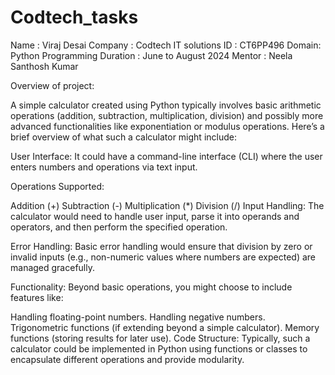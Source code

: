 # Codtech_tasks
Name : Viraj Desai
Company : Codtech IT solutions
ID : CT6PP496
Domain: Python Programming
Duration : June to August 2024
Mentor : Neela Santhosh Kumar

Overview of project:

 A simple calculator created using Python typically involves basic arithmetic operations (addition, subtraction, multiplication, division) and possibly more advanced functionalities like exponentiation or modulus operations. Here’s a brief overview of what such a calculator might include:

User Interface: It could have a command-line interface (CLI) where the user enters numbers and operations via text input.

Operations Supported:

Addition (+)
Subtraction (-)
Multiplication (*)
Division (/)
Input Handling: The calculator would need to handle user input, parse it into operands and operators, and then perform the specified operation.

Error Handling: Basic error handling would ensure that division by zero or invalid inputs (e.g., non-numeric values where numbers are expected) are managed gracefully.

Functionality: Beyond basic operations, you might choose to include features like:

Handling floating-point numbers.
Handling negative numbers.
Trigonometric functions (if extending beyond a simple calculator).
Memory functions (storing results for later use).
Code Structure: Typically, such a calculator could be implemented in Python using functions or classes to encapsulate different operations and provide modularity.
